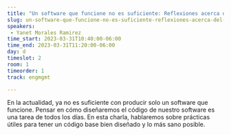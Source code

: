 ```yaml
---
title: "Un software que funcione no es suficiente: Reflexiones acerca del diseño de software"
slug: un-software-que-funcione-no-es-suficiente-reflexiones-acerca-del-diseno-de-software
speakers:
 - Yanet Morales Ramirez
time_start: 2023-03-31T10:40:00-06:00
time_end: 2023-03-31T11:20:00-06:00
day: d
timeslot: 2
room: 1
timeorder: 1
track: engmgmt

---
```


En la actualidad, ya no es suficiente con producir solo un software que funcione. Pensar en cómo diseñaremos el código de nuestro software es una tarea de todos los días. En esta charla, hablaremos sobre prácticas útiles para tener un código base bien diseñado y lo más sano posible.
